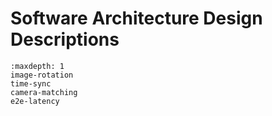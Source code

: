 # Software Architecture Design Descriptions

```{toctree}
:maxdepth: 1
image-rotation
time-sync
camera-matching
e2e-latency
```
